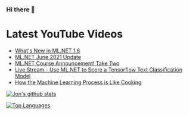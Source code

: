 ### Hi there 👋

# Latest YouTube Videos
<!-- BLOG-POST-LIST:START -->
- [What's New in ML.NET 1.6](https://www.youtube.com/watch?v=UJqEYGcwNhU)
- [ML.NET June 2021 Update](https://www.youtube.com/watch?v=AZ19Yb2RYIU)
- [ML.NET Course Announcement! Take Two](https://www.youtube.com/watch?v=Qgo_e8sN8r8)
- [Live Stream - Use ML.NET to Score a Tensorflow Text Classification Model](https://www.youtube.com/watch?v=KjMCCI4hDuc)
- [How the Machine Learning Process is Like Cooking](https://www.youtube.com/watch?v=Hqrkbxd69lM)
<!-- BLOG-POST-LIST:END -->


[![Jon's github stats](https://github-readme-stats.vercel.app/api?username=jwood803&show_icons=true&theme=dark)](https://github.com/anuraghazra/github-readme-stats)

[![Top Languages](https://github-readme-stats.vercel.app/api/top-langs/?username=jwood803&layout=compact&theme=dark)](https://github.com/anuraghazra/github-readme-stats)

<!--
**jwood803/jwood803** is a ✨ _special_ ✨ repository because its `README.md` (this file) appears on your GitHub profile.

Here are some ideas to get you started:

- 🔭 I’m currently working on ...
- 🌱 I’m currently learning ...
- 👯 I’m looking to collaborate on ...
- 🤔 I’m looking for help with ...
- 💬 Ask me about ...
- 📫 How to reach me: ...
- 😄 Pronouns: ...
- ⚡ Fun fact: ...
-->
